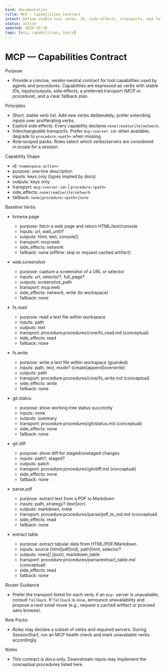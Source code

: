 ```yaml
---
kind: documentation
title: MCP — Capabilities Contract
intent: Define stable tool verbs, IO, side‑effects, transports, and fallbacks
status: active
updated: 2025-10-10
tags: [mcp, capabilities, tools]
---
```


# MCP — Capabilities Contract

Purpose
- Provide a concise, vendor‑neutral contract for tool capabilities used by agents and procedures. Capabilities are expressed as verbs with stable IDs, inputs/outputs, side‑effects, a preferred transport (MCP or procedure), and a clear fallback plan.

Principles
- Short, stable verb list. Add new verbs deliberately; prefer extending inputs over proliferating verbs.
- Explicit side‑effects. Every capability declares `none|read|write|network`.
- Interchangeable transports. Prefer `mcp:<server-id>` when available; degrade to `procedure:<path>` when missing.
- Role‑scoped packs. Roles select which verbs/servers are considered in‑scope for a session.

Capability Shape
- id: `<namespace.action>`
- purpose: one‑line description
- inputs: keys only (types implied by docs)
- outputs: keys only
- transport: `mcp:<server-id>` | `procedure:<path>`
- side_effects: `none|read|write|network`
- fallback: `none|procedure:<path>|note`

Baseline Verbs
- browse.page
  - purpose: fetch a web page and return HTML/text/console
  - inputs: url, wait_until?
  - outputs: html, text, console[]
  - transport: mcp:web
  - side_effects: network
  - fallback: none (offline: skip or request cached artifact)

- web.screenshot
  - purpose: capture a screenshot of a URL or selector
  - inputs: url, selector?, full_page?
  - outputs: screenshot_path
  - transport: mcp:web
  - side_effects: network, write (to workspace)
  - fallback: none

- fs.read
  - purpose: read a text file within workspace
  - inputs: path
  - outputs: text
  - transport: procedure:procedures/core/fs_read.md (conceptual)
  - side_effects: read
  - fallback: none

- fs.write
  - purpose: write a text file within workspace (guarded)
  - inputs: path, text, mode? (create|append|overwrite)
  - outputs: path
  - transport: procedure:procedures/core/fs_write.md (conceptual)
  - side_effects: write
  - fallback: none

- git.status
  - purpose: show working tree status succinctly
  - inputs: none
  - outputs: summary
  - transport: procedure:procedures/git/status.md (conceptual)
  - side_effects: none
  - fallback: none

- git.diff
  - purpose: show diff for staged/unstaged changes
  - inputs: path?, staged?
  - outputs: patch
  - transport: procedure:procedures/git/diff.md (conceptual)
  - side_effects: none
  - fallback: none

- parse.pdf
  - purpose: extract text from a PDF to Markdown
  - inputs: path, strategy? (text|ocr)
  - outputs: markdown, meta
  - transport: procedure:procedures/parse/pdf_to_md.md (conceptual)
  - side_effects: read
  - fallback: none

- extract.table
  - purpose: extract tabular data from HTML/PDF/Markdown
  - inputs: source (html|pdf|md), path|html, selector?
  - outputs: rows[] (json), markdown_table
  - transport: procedure:procedures/parse/extract_table.md (conceptual)
  - side_effects: read
  - fallback: none

Router Guidance
- Prefer the transport listed for each verb; if an `mcp:` server is unavailable, consult `fallback`. If `fallback` is `none`, announce unavailability and propose a next small move (e.g., request a cached artifact or proceed sans browse).

Role Packs
- Roles may declare a subset of verbs and required servers. During SessionStart, run an MCP health check and mark unavailable verbs accordingly.

Notes
- This contract is docs‑only. Downstream repos may implement the conceptual procedures listed here.

